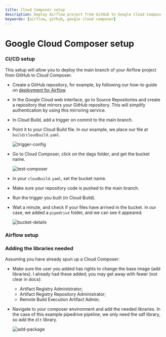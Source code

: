 ```yaml
---
title: Cloud Composer setup
description: Deploy Airflow project from GitHub to Google Cloud Composer
keywords: [airflow, github, google cloud composer]
---
```


# Google Cloud Composer setup

### CI/CD setup

This setup will allow you to deploy the main branch of your Airflow project from GitHub to Cloud Composer.

- Create a GitHub repository, for example, by following our how-to guide on [deployment for Airflow](../../walkthroughs/deploy-a-pipeline/deploy-with-airflow-composer.md).

- In the Google Cloud web interface, go to Source Repositories and create a repository that mirrors your GitHub repository. This will simplify authentication by using this mirroring service.

- In Cloud Build, add a trigger on commit to the main branch.

- Point it to your Cloud Build file. In our example, we place our file at `build/cloudbuild.yaml`.

  ![trigger-config](/img/trigger-config.png)

- Go to Cloud Composer, click on the dags folder, and get the bucket name.

  ![test-composer](/img/test-composer.png)

- In your `cloudbuild.yaml`, set the bucket name.

- Make sure your repository code is pushed to the main branch.

- Run the trigger you built (in Cloud Build).

- Wait a minute, and check if your files have arrived in the bucket. In our case, we added a `pipedrive` folder, and we can see it appeared.

  ![bucket-details](/img/bucket-details.png)

### Airflow setup

### Adding the libraries needed

Assuming you have already spun up a Cloud Composer:

- Make sure the user you added has rights to change the base image (add libraries). I already had these added; you may get away with fewer (not clear in docs):

  - Artifact Registry Administrator;
  - Artifact Registry Repository Administrator;
  - Remote Build Execution Artifact Admin;

- Navigate to your composer environment and add the needed libraries. In the case of this example pipedrive pipeline, we only need the sdf library, so add the `dlt` library.

  ![add-package](/img/add-package.png)

